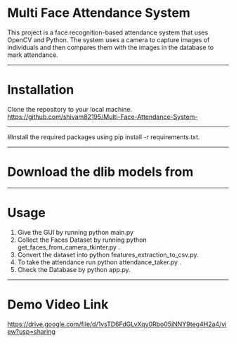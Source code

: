 # Multi Face Attendance System

This project is a face recognition-based attendance system that uses OpenCV and Python. The system uses a camera to capture images of individuals and then compares them with the images in the database to mark attendance.

_______________________________________________________________________________________________________________________________

# Installation
Clone the repository to your local machine. 
https://github.com/shivam82195/Multi-Face-Attendance-System-
________________________________________________________________________________________________________________________________

#Install the required packages using pip install -r requirements.txt.

_________________________________________________________________________________________________________________________________
# Download the dlib models from 

__________________________________________________________________________________________________________________________________

# Usage
1. Give the GUI by running  python main.py
2. Collect the Faces Dataset by running  python get_faces_from_camera_tkinter.py .
3. Convert the dataset into python features_extraction_to_csv.py.
4. To take the attendance run python attendance_taker.py .
5. Check the Database by python app.py.
__________________________________________________________________________________________________________________________________

# Demo Video Link
  https://drive.google.com/file/d/1vsTD6FdGLvXqy0Rbo05jNNY9teg4H2a4/view?usp=sharing
